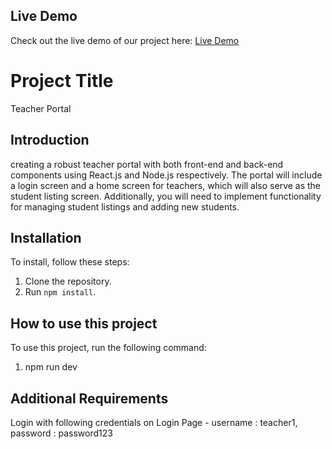 ## Live Demo
Check out the live demo of our project here: [Live Demo](https://teacherportalfrontend.netlify.app/)

# Project Title
Teacher Portal


## Introduction
creating a robust teacher portal with both front-end and back-end components using React.js and Node.js respectively. The portal will
include a login screen and a home screen for teachers, which will also serve as the student listing screen. Additionally, you will need to implement functionality for managing student listings and adding new students.

## Installation
To install, follow these steps:

1. Clone the repository.
2. Run `npm install`.

## How to use this project
To use this project, run the following command:
1. npm run dev

## Additional Requirements
Login with following credentials on Login Page -
    username : teacher1,
    password : password123
